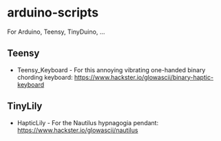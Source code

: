 # arduino-scripts
For Arduino, Teensy, TinyDuino, ...

## Teensy
* Teensy_Keyboard - For this annoying vibrating one-handed binary chording keyboard: https://www.hackster.io/glowascii/binary-haptic-keyboard

## TinyLily
* HapticLily - For the Nautilus hypnagogia pendant: https://www.hackster.io/glowascii/nautilus
